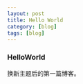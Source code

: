 ```yaml
---
layout: post
title: Hello World
category: [blog]
tags: [blog]
---
```





### HelloWorld
换新主题后的第一篇博客。


